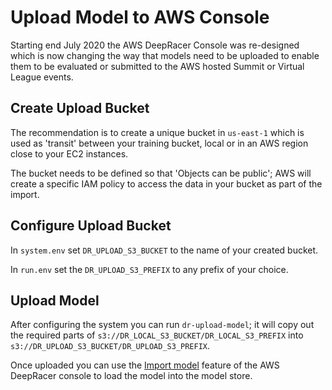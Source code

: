 # Upload Model to AWS Console

Starting end July 2020 the AWS DeepRacer Console was re-designed which is now changing the way
that models need to be uploaded to enable them to be evaluated or submitted to the AWS hosted Summit or Virtual League events.

## Create Upload Bucket

The recommendation is to create a unique bucket in `us-east-1` which is used as 'transit' between your training bucket, local or in an AWS region close to your EC2 instances.

The bucket needs to be defined so that 'Objects can be public'; AWS will create a specific IAM policy to access the data in your bucket as part of the import.

## Configure Upload Bucket

In `system.env` set `DR_UPLOAD_S3_BUCKET` to the name of your created bucket.

In `run.env` set the `DR_UPLOAD_S3_PREFIX` to any prefix of your choice.

## Upload Model

After configuring the system you can run `dr-upload-model`; it will copy out the required parts of `s3://DR_LOCAL_S3_BUCKET/DR_LOCAL_S3_PREFIX` into `s3://DR_UPLOAD_S3_BUCKET/DR_UPLOAD_S3_PREFIX`.

Once uploaded you can use the [Import model](https://console.aws.amazon.com/deepracer/home?region=us-east-1#models/importModel) feature of the AWS DeepRacer console to load the model into the model store.